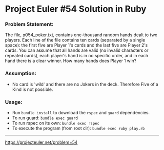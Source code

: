 # Project Euler #54 Solution in Ruby

### Problem Statement:
The file, p054_poker.txt, contains one-thousand random hands dealt to two players. Each line of the file contains ten cards (separated by a single space): the first five are Player 1's cards and the last five are Player 2's cards. You can assume that all hands are valid (no invalid characters or repeated cards), each player's hand is in no specific order, and in each hand there is a clear winner.
How many hands does Player 1 win?

### Assumption:
* No card is 'wild' and there are no Jokers in the deck.  Therefore Five of a Kind is not possible.

### Usage:
* Run `bundle install` to download the `rspec` and `guard` dependencies.
* To run guard: `bundle exec guard`
* To run rspec on its own: `bundle exec rspec`
* To execute the program (from root dir): `bundle exec ruby play.rb`

---
https://projecteuler.net/problem=54